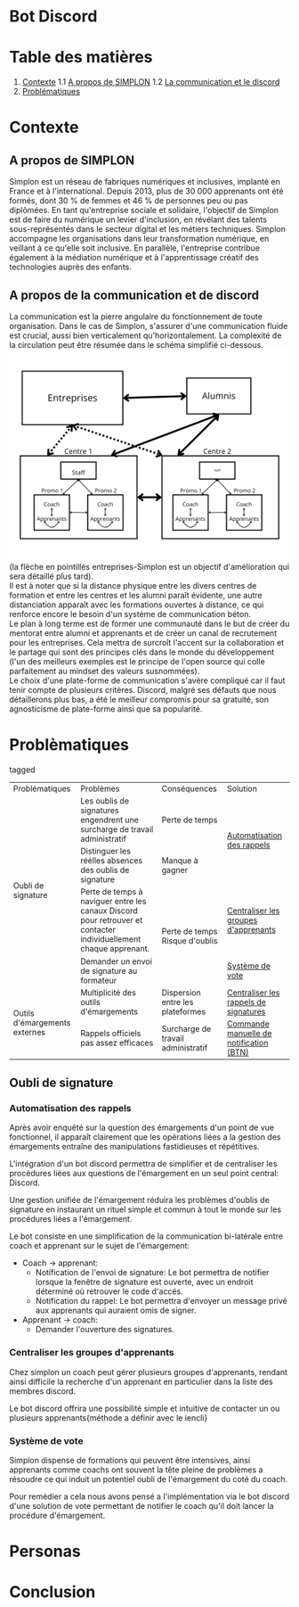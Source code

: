 # Bot Discord

# Table des matières
1. [Contexte](#)
1.1 [A propos de SIMPLON](#)
1.2 [La communication et le discord](#)
2. [Problématiques](#)
 
# Contexte 

## A propos de SIMPLON

Simplon est un réseau de fabriques numériques et inclusives, implanté en France et à l'international. Depuis 2013, plus de 30 000 apprenants ont été formés, dont 30 % de femmes et 46 % de personnes peu ou pas diplômées. En tant qu'entreprise sociale et solidaire, l'objectif de Simplon est de faire du numérique un levier d'inclusion, en révélant des talents sous-représentés dans le secteur digital et les métiers techniques. Simplon accompagne les organisations dans leur transformation numérique, en veillant à ce qu'elle soit inclusive. En parallèle, l'entreprise contribue également à la médiation numérique et à l'apprentissage créatif des technologies auprès des enfants.

## A propos de la communication et de discord

La communication est la pierre angulaire du fonctionnement de toute organisation. Dans le cas de Simplon, s'assurer d'une communication fluide est crucial, aussi bien verticalement qu'horizontalement. La complexité de la circulation peut être résumée dans le schéma simplifié ci-dessous.
![image](/./assets/img/schema-communication.png)
(la flèche en pointillés entreprises-Simplon est un objectif d'amélioration qui sera détaillé plus tard).<br>
Il est à noter que si la distance physique entre les divers centres de formation et entre les centres et les alumni paraît évidente, une autre distanciation apparaît avec les formations ouvertes à distance, ce qui renforce encore le besoin d'un système de communication béton.<br>
Le plan à long terme est de former une communauté dans le but de créer du mentorat entre alumni et apprenants et de créer un canal de recrutement pour les entreprises. Cela mettra de surcroît l'accent sur la collaboration et le partage qui sont des principes clés dans le monde du développement (l'un des meilleurs exemples est le principe de l'open source qui colle parfaitement au mindset des valeurs susnommées).<br>
Le choix d'une plate-forme de communication s'avère compliqué car il faut tenir compte de plusieurs critères. Discord, malgré ses défauts que nous détaillerons plus bas, a été le meilleur compromis pour sa gratuité, son agnosticisme de plate-forme ainsi que sa popularité.


# Problèmatiques
tagged
<table>
    <tr>
        <td>Problématiques</td>
        <td>Problèmes</td>
        <td>Conséquences</td>
        <td>Solution</td>
    </tr>
    <tr>
        <td rowspan="4">Oubli de signature</td>
        <td>Les oublis de signatures engendrent une surcharge de travail administratif</td>
        <td>Perte de temps</td>
        <td rowspan="2"><a href="#">Automatisation des rappels</a></td>
    </tr>
    <tr>
        <td>Distinguer les réélles absences des oublis de signature</td>
        <td>Manque à gagner</td>
    </tr>
    <tr>
        <td>Perte de  temps à naviguer entre les canaux Discord pour retrouver et contacter individuellement chaque apprenant.</td>
        <td rowspan="2">Perte de temps <br> Risque d'oublis</td>
        <td><a href="#">Centraliser les groupes d'apprenants</a></td>
    </tr>
    <tr>
        <td>Demander un envoi de signature au formateur</td>
        <td><a href="#">Système de vote</a></td>
    </tr>
    <tr>
        <td rowspan="2">Outils d'émargements externes</td>
        <td>Multiplicité des outils d'émargements</td>
        <td>Dispersion entre les plateformes</td>
        <td><a href="#">Centraliser les rappels de signatures</a></td>
    </tr>
    <tr>
        <td>Rappels officiels pas assez efficaces</td>
        <td>Surcharge de travail administratif</td>
        <td><a href="#">Commande manuelle de notification (BTN)</a></td>
    </tr>
</table>

## Oubli de signature

### Automatisation des rappels

Après avoir enquêté sur la question des émargements d'un point de vue fonctionnel, il apparaît clairement que les opérations liées a la gestion des émargements entraîne des manipulations fastidieuses et répétitives.

L'intégration d'un bot discord permettra de simplifier et de centraliser les procédures liées aux questions de l'émargement en un seul point central: Discord.

Une gestion unifiée de l'émargement réduira les problèmes d'oublis de signature en instaurant un rituel simple et commun à tout le monde sur les procédures liées a l'émargement.

Le bot consiste en une simplification de la communication bi-latérale entre coach et apprenant sur le sujet de l'émargement: 
- Coach -> apprenant:
    - Notification de l'envoi de signature: Le bot permettra de notifier lorsque la fenêtre de signature est ouverte, avec un endroit déterminé où retrouver le code d'accés.
    - Notification du rappel: Le bot permettra d'envoyer un message privé aux apprenants qui auraient omis de signer.
- Apprenant -> coach:
    - Demander l'ouverture des signatures.

### Centraliser les groupes d'apprenants

Chez simplon un coach peut gérer plusieurs groupes d'apprenants, rendant ainsi difficile la recherche d'un apprenant en particulier dans la liste des membres discord.

Le bot discord offrira une possibilité simple et intuitive de contacter un ou plusieurs apprenants{méthode a définir avec le iencli}

### Système de vote

Simplon dispense de formations qui peuvent être intensives, ainsi apprenants comme coachs ont souvent la tête pleine de problèmes a résoudre ce qui induit un potentiel oubli de l'émargement du coté du coach. 

Pour remédier a cela nous avons pensé a l'implémentation via le bot discord d'une solution de vote permettant de notifier le coach qu'il doit lancer la procédure d'émargement.

# Personas

# Conclusion
